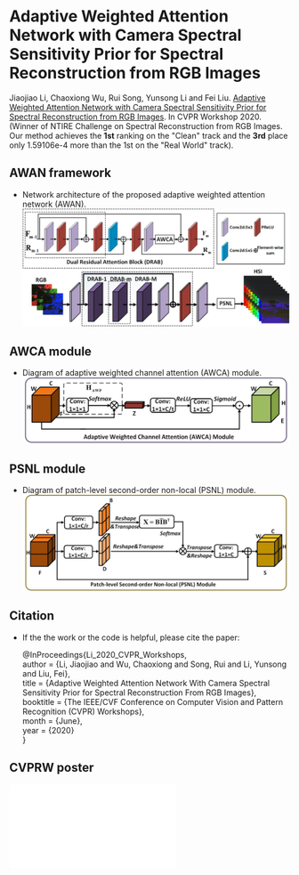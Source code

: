 # Adaptive Weighted Attention Network with Camera Spectral Sensitivity Prior for Spectral Reconstruction from RGB Images

Jiaojiao Li, Chaoxiong Wu, Rui Song, Yunsong Li and Fei Liu. [Adaptive Weighted Attention Network with Camera Spectral Sensitivity Prior for Spectral Reconstruction from RGB Images](http://openaccess.thecvf.com/content_CVPRW_2020/html/w31/Li_Adaptive_Weighted_Attention_Network_With_Camera_Spectral_Sensitivity_Prior_for_CVPRW_2020_paper.html). In CVPR Workshop 2020. (Winner of NTIRE Challenge on Spectral Reconstruction from RGB Images. Our method achieves the **1st** ranking on the "Clean" track and the **3rd** place only 1.59106e-4 more than the 1st on the "Real World" track). 

## AWAN framework
- Network architecture of the proposed adaptive weighted attention network (AWAN).
![](./Figures/AWAN.jpg)

## AWCA module
- Diagram of adaptive weighted channel attention (AWCA) module.
![](./Figures/AWCA.jpg)

## PSNL module
- Diagram of patch-level second-order non-local (PSNL) module.
![](./Figures/PSNL.jpg)

## Citation
- If the the work or the code is helpful, please cite the paper:

    @InProceedings{Li_2020_CVPR_Workshops,  
      author = {Li, Jiaojiao and Wu, Chaoxiong and Song, Rui and Li, Yunsong and Liu, Fei},  
      title = {Adaptive Weighted Attention Network With Camera Spectral Sensitivity Prior for Spectral Reconstruction From RGB Images},  
      booktitle = {The IEEE/CVF Conference on Computer Vision and Pattern Recognition (CVPR) Workshops},  
      month = {June},  
      year = {2020}  
    }
    
## CVPRW poster
![](./Figures/Poster.pdf)

